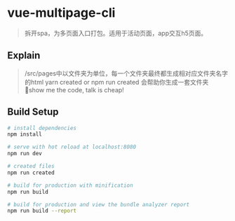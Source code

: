 # vue-multipage-cli

> 拆开spa，为多页面入口打包。适用于活动页面，app交互h5页面。


## Explain
> /src/pages中以文件夹为单位，每一个文件夹最终都生成相对应文件夹名字的html
> yarn created or npm run created 会帮助你生成一套文件夹
> show me the code, talk is cheap!


## Build Setup

``` bash
# install dependencies
npm install

# serve with hot reload at localhost:8080
npm run dev

# created files
npm run created

# build for production with minification
npm run build

# build for production and view the bundle analyzer report
npm run build --report
```
